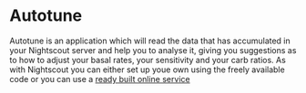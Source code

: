 # Autotune

Autotune is an application which will read the data that has accumulated in your Nightscout server and help you to analyse it, giving you suggestions as to how to adjust your basal rates, your sensitivity and your carb ratios. As with Nightscout you can either set up youe own using the freely available code or you can use a [ready built online service](https://autotuneweb.azurewebsites.net/)


